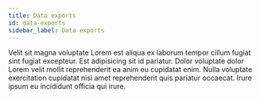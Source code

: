 ```yaml
---
title: Data exports
id: data-exports
sidebar_label: Data exports
---
```


Velit sit magna voluptate Lorem est aliqua ex laborum tempor cillum fugiat sint fugiat excepteur. Est adipisicing sit id pariatur. Dolor voluptate dolor Lorem velit mollit reprehenderit ea anim eu cupidatat enim. Nulla voluptate exercitation cupidatat nisi amet reprehenderit quis pariatur occaecat. Irure ipsum eu incididunt officia qui irure.

